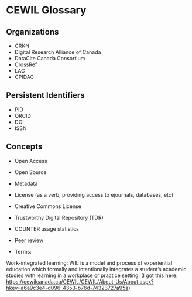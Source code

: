 # CEWIL Glossary


## Organizations

- CRKN
- Digital Research Alliance of Canada
- DataCite Canada Consortium
- CrossRef
- LAC
- CPIDAC

## Persistent Identifiers

- PID
- ORCID
- DOI
- ISSN

## Concepts

- Open Access
- Open Source
- Metadata
- License (as a verb, providing access to ejournals, databases, etc)
- Creative Commons License
- Trustworthy Digital Repository (TDR)
- COUNTER usage statistics
- Peer review


- Terms:

Work-integrated learning: WIL is a model and process of experiential education which formally and intentionally integrates a student’s academic studies with learning in a workplace or practice setting. 
(I got this here: https://cewilcanada.ca/CEWIL/CEWIL/About-Us/About.aspx?hkey=a6a9c3e4-d096-4353-b76d-74323727a95a)